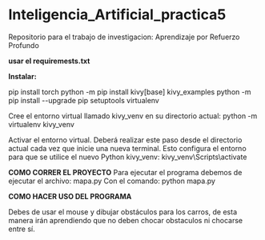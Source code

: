 # Inteligencia_Artificial_practica5
Repositorio para el trabajo de investigacion: Aprendizaje por Refuerzo Profundo

**usar el requiremests.txt**

**Instalar:**

pip install torch
python -m pip install kivy[base] kivy_examples
python -m pip install --upgrade pip setuptools virtualenv

Cree el entorno virtual llamado kivy_venv en su directorio actual:
python -m virtualenv kivy_venv

Activar el entorno virtual. Deberá realizar este paso desde el directorio actual cada vez que inicie una nueva terminal. Esto configura el entorno para que se utilice el nuevo Python kivy_venv:
kivy_venv\Scripts\activate

**COMO CORRER EL PROYECTO**
Para ejecutar el programa debemos de ejecutar el archivo: mapa.py
Con el comando: python mapa.py

**COMO HACER USO DEL PROGRAMA**

Debes de usar el mouse y dibujar obstáculos para los carros, de esta manera irán aprendiendo que no deben chocar obstaculos ni chocarse entre sí.
